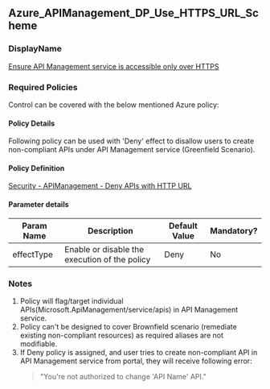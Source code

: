 ## Azure_APIManagement_DP_Use_HTTPS_URL_Scheme 

### DisplayName 
[Ensure API Management service is accessible only over HTTPS](../../../Control%20coverage\Feature\APIManagement.md#azure_apimanagement_dp_use_https_url_scheme)

### Required Policies
Control can be covered with the below mentioned Azure policy:

#### Policy Details

Following policy can be used with 'Deny' effect to disallow users to create non-compliant APIs under API Management service (Greenfield Scenario).

#### Policy Definition
[Security - APIManagement - Deny APIs with HTTP URL](Security%20-%20APIManagement%20-%20Deny%20APIs%20with%20HTTP%20URL.json)

#### Parameter details

|Param Name|Description|Default Value|Mandatory?
|----|----|----|----|
| effectType | Enable or disable the execution of the policy | Deny |No |


### Notes
1. Policy will flag/target individual APIs(Microsoft.ApiManagement/service/apis) in API Management service.
2. Policy can't be designed to cover Brownfield scenario (remediate existing non-compliant resources) as required aliases are not modifiable.
3. If Deny policy is assigned, and user tries to create non-compliant API in API Management service from portal, they will receive following error:
    > "You're not authorized to change 'API Name' API."







